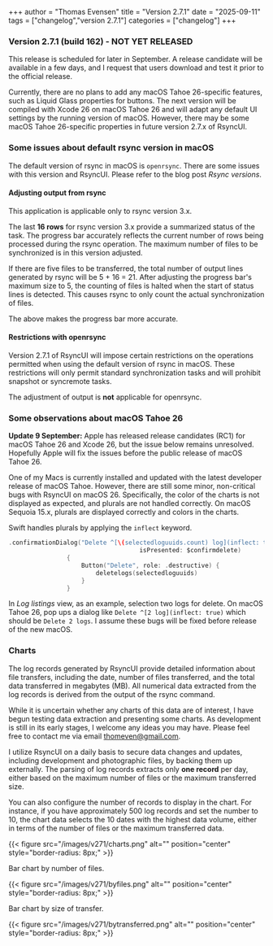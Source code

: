 +++
author = "Thomas Evensen"
title = "Version 2.7.1"
date = "2025-09-11"
tags = ["changelog","version 2.7.1"]
categories = ["changelog"]
+++

### Version 2.7.1 (build 162) - NOT YET RELEASED

This release is scheduled for later in September. A release candidate will be available in a few days, and I request that users download and test it prior to the official release.

Currently, there are no plans to add any macOS Tahoe 26-specific features, such as Liquid Glass properties for buttons. The next version will be compiled with Xcode 26 on macOS Tahoe 26 and will adapt any default UI settings by the running version of macOS. However, there may be some macOS Tahoe 26-specific properties in future version 2.7.x of RsyncUI.

### Some issues about default rsync version in macOS

The default version of rsync in macOS is `openrsync`. There are some issues with this version and RsyncUI. Please refer to the blog post *Rsync versions*. 

#### Adjusting output from rsync

This application is applicable only to rsync version 3.x.

The last **16 rows** for rsync version 3.x provide a summarized status of the task. The progress bar accurately reflects the current number of rows being processed during the rsync operation. The maximum number of files to be synchronized is in this version adjusted. 

If there are five files to be transferred, the total number of output lines generated by rsync will be 5 + 16 = 21. After adjusting the progress bar's maximum size to 5, the counting of files is halted when the start of status lines is detected. This causes rsync to only count the actual synchronization of files. 

The above makes the progress bar more accurate.

#### Restrictions with openrsync

Version 2.7.1 of RsyncUI will impose certain restrictions on the operations permitted when using the default version of rsync in macOS. These restrictions will only permit standard synchronization tasks and will prohibit snapshot or syncremote tasks.

The adjustment of output is **not** applicable for openrsync.

### Some observations about macOS Tahoe 26

**Update 9 September:** Apple has released release candidates (RC1) for macOS Tahoe 26 and Xcode 26, but the issue below remains unresolved. Hopefully Apple will fix the issues before the public release of macOS Tahoe 26.

One of my Macs is currently installed and updated with the latest developer release of macOS Tahoe. However, there are still some minor, non-critical bugs with RsyncUI on macOS 26. Specifically, the color of the charts is not displayed as expected, and plurals are not handled correctly. On macOS Sequoia 15.x, plurals are displayed correctly and colors in the charts.

Swift handles plurals by applying the `inflect` keyword.

```swift
.confirmationDialog("Delete ^[\(selectedloguuids.count) log](inflect: true)",
                                    isPresented: $confirmdelete)
                {
                    Button("Delete", role: .destructive) {
                        deletelogs(selectedloguuids)
                    }
                }
```

In *Log listings* view, as an example, selection two logs for delete. On macOS Tahoe 26, pop ups a dialog like `Delete ^[2 log](inflect: true)` which should be `Delete 2 logs`. I assume these bugs will be fixed before release of the new macOS.

### Charts

The log records generated by RsyncUI provide detailed information about file transfers, including the date, number of files transferred, and the total data transferred in megabytes (MB). All numerical data extracted from the log records is derived from the output of the rsync command. 

While it is uncertain whether any charts of this data are of interest, I have begun testing data extraction and presenting some charts. As development is still in its early stages, I welcome any ideas you may have. Please feel free to contact me via email thomeven@gmail.com.

I utilize RsyncUI on a daily basis to secure data changes and updates, including development and photographic files, by backing them up externally. The parsing of log records extracts only **one record** per day, either based on the maximum number of files or the maximum transferred size. 

You can also configure the number of records to display in the chart. For instance, if you have approximately 500 log records and set the number to 10, the chart data selects the 10 dates with the highest data volume, either in terms of the number of files or the maximum transferred data.

{{< figure src="/images/v271/charts.png" alt="" position="center" style="border-radius: 8px;" >}}

Bar chart by number of files.

{{< figure src="/images/v271/byfiles.png" alt="" position="center" style="border-radius: 8px;" >}}

Bar chart by size of transfer.

{{< figure src="/images/v271/bytransferred.png" alt="" position="center" style="border-radius: 8px;" >}}

